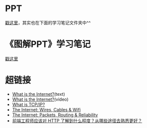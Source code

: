 # PPT
[戳这里](http://note.youdao.com/noteshare?id=3cef3b406772c85ef8bf45d0a2784bcd)，其实也在下面的学习笔记文件夹中^^

# 《图解PPT》学习笔记
[戳这里](http://note.youdao.com/noteshare?id=119b6177950fca43881213183a0ecebc)

# 超链接
+ [What is the Internet?](http://www.netinternetinfo.com/
)(text)
+ [What is the Internet?](https://youtu.be/Dxcc6ycZ73M?list=PLuemBv_ZdLP-f4xSKX2BnlywyV1mQ-Cso
)(video)
+ [What is TCP/IP?](https://youtu.be/PpsEaqJV_A0?list=PLuemBv_ZdLP-f4xSKX2BnlywyV1mQ-Cso
)
+ [The Internet: Wires, Cables & Wifi](https://youtu.be/ZhEf7e4kopM?list=PLuemBv_ZdLP-f4xSKX2BnlywyV1mQ-Cso
)
+ [The Internet: Packets, Routing & Reliability](https://youtu.be/AYdF7b3nMto?list=PLuemBv_ZdLP-f4xSKX2BnlywyV1mQ-Cso
)
+ [前端工程师应该对 HTTP 了解到什么程度？从哪些途径去熟悉更好？](https://www.zhihu.com/question/20391668)

